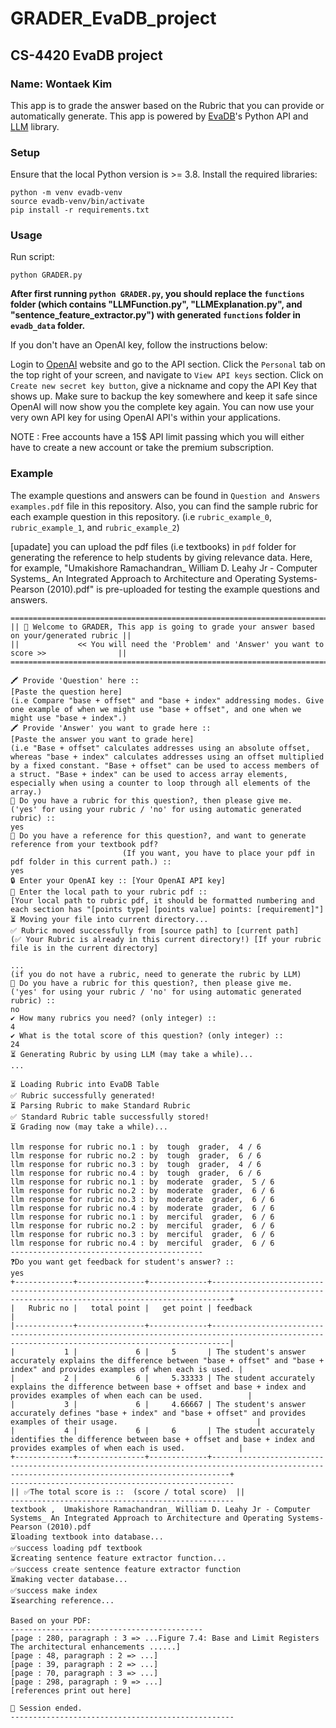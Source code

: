 # GRADER_EvaDB_project
## CS-4420 EvaDB project
### Name: Wontaek Kim

This app is to grade the answer based on the Rubric that you can provide or automatically generate.
This app is powered by [EvaDB](https://evadb.readthedocs.io/en/latest/index.html)'s Python API and [LLM](https://github.com/simonw/llm) library.


### Setup

Ensure that the local Python version is >= 3.8. Install the required libraries:
```
python -m venv evadb-venv
source evadb-venv/bin/activate
pip install -r requirements.txt
```
### Usage
Run script:
```
python GRADER.py
```


**After first running `python GRADER.py`, you should replace the `functions` folder (which contains "LLMFunction.py", "LLMExplanation.py", and "sentence_feature_extractor.py") with generated `functions` folder in `evadb_data` folder.**

If you don't have an OpenAI key, follow the instructions below:

Login to [OpenAI](https://openai.com/) website and go to the API section.
Click the `Personal` tab on the top right of your screen, and navigate to `View API keys` section.
Click on `Create new secret key button`, give a nickname and copy the API Key that shows up.
Make sure to backup the key somewhere and keep it safe since OpenAI will now show you the complete key again.
You can now use your very own API key for using OpenAI API's within your applications.

NOTE : Free accounts have a 15$ API limit passing which you will either have to create a new account or take the premium subscription.

### Example

The example questions and answers can be found in `Question and Answers examples.pdf` file in this repository.
Also, you can find the sample rubric for each example question in this repository. (i.e `rubric_example_0`, `rubric_example_1`, and `rubric_example_2`)

[upadate] you can upload the pdf files (i.e textbooks) in `pdf` folder for generating the reference to help students by giving relevance data.
Here, for example, "Umakishore Ramachandran_ William D. Leahy Jr - Computer Systems_ An Integrated Approach to Architecture and Operating Systems-Pearson (2010).pdf" is pre-uploaded for testing the example questions and answers.


```
=================================================================================================
|| 👋 Welcome to GRADER, This app is going to grade your answer based on your/generated rubric ||
||             << You will need the 'Problem' and 'Answer' you want to score >>                ||
=================================================================================================

🖍 Provide 'Question' here ::
[Paste the question here]
(i.e Compare "base + offset" and "base + index" addressing modes. Give one example of when we might use "base + offset", and one when we might use "base + index".)
🖍 Provide 'Answer' you want to grade here ::
[Paste the answer you want to grade here]
(i.e "Base + offset" calculates addresses using an absolute offset, whereas "base + index" calculates addresses using an offset multiplied by a fixed constant. "Base + offset" can be used to access members of a struct. "Base + index" can be used to access array elements, especially when using a counter to loop through all elements of the array.)
📄 Do you have a rubric for this question?, then please give me. 
('yes' for using your rubric / 'no' for using automatic generated rubric) :: 
yes
📖 Do you have a reference for this question?, and want to generate reference from your textbook pdf? 
                         (If you want, you have to place your pdf in pdf folder in this current path.) :: 
yes
🔒 Enter your OpenAI key :: [Your OpenAI API key]
📂 Enter the local path to your rubric pdf :: 
[Your local path to rubric pdf, it should be formatted numbering and each section has "[points type] [points value] points: [requirement]"]
⏳ Moving your file into current directory...
✅ Rubric moved successfully from [source path] to [current path]
(✅ Your Rubric is already in this current directory!) [If your rubric file is in the current directory]

...
(if you do not have a rubric, need to generate the rubric by LLM)
📄 Do you have a rubric for this question?, then please give me. 
('yes' for using your rubric / 'no' for using automatic generated rubric) :: 
no
✔ How many rubrics you need? (only integer) :: 
4
✔ What is the total score of this question? (only integer) :: 
24                     
⏳ Generating Rubric by using LLM (may take a while)...
...

⏳ Loading Rubric into EvaDB Table
✅ Rubric successfully generated!
⏳ Parsing Rubric to make Standard Rubric
✅ Standard Rubric table successfully stored!
⏳ Grading now (may take a while)...

llm response for rubric no.1 : by  tough  grader,  4 / 6
llm response for rubric no.2 : by  tough  grader,  6 / 6
llm response for rubric no.3 : by  tough  grader,  4 / 6
llm response for rubric no.4 : by  tough  grader,  6 / 6
llm response for rubric no.1 : by  moderate  grader,  5 / 6
llm response for rubric no.2 : by  moderate  grader,  6 / 6
llm response for rubric no.3 : by  moderate  grader,  6 / 6
llm response for rubric no.4 : by  moderate  grader,  6 / 6
llm response for rubric no.1 : by  merciful  grader,  6 / 6
llm response for rubric no.2 : by  merciful  grader,  6 / 6
llm response for rubric no.3 : by  merciful  grader,  6 / 6
llm response for rubric no.4 : by  merciful  grader,  6 / 6
-------------------------------------------
❓Do you want get feedback for student's answer? :: 
yes
+-------------+---------------+-------------+------------------------------------------------------------------------------------------------------------------------------------------------+
|   Rubric no |   total point |   get point | feedback                                                                                                                                       |
|-------------+---------------+-------------+------------------------------------------------------------------------------------------------------------------------------------------------|
|           1 |             6 |     5       | The student's answer accurately explains the difference between "base + offset" and "base + index" and provides examples of when each is used. |
|           2 |             6 |     5.33333 | The student accurately explains the difference between base + offset and base + index and provides examples of when each can be used.          |
|           3 |             6 |     4.66667 | The student's answer accurately defines "base + index" and "base + offset" and provides examples of their usage.                               |
|           4 |             6 |     6       | The student accurately identifies the difference between base + offset and base + index and provides examples of when each is used.            |
+-------------+---------------+-------------+------------------------------------------------------------------------------------------------------------------------------------------------+
--------------------------------------------------
|| ✅The total score is ::  (score / total score)  ||
--------------------------------------------------
textbook ,  Umakishore Ramachandran_ William D. Leahy Jr - Computer Systems_ An Integrated Approach to Architecture and Operating Systems-Pearson (2010).pdf
⏳loading textbook into database...
✅success loading pdf textbook
⏳creating sentence feature extractor function...
✅success create sentence feature extractor function
⏳making vecter database...
✅success make index
⏳searching reference... 

Based on your PDF: 
-------------------------------------------
[page : 280, paragraph : 3 => ...Figure 7.4: Base and Limit Registers The architectural enhancements ......]
[page : 48, paragraph : 2 => ...]
[page : 39, paragraph : 2 => ...]
[page : 70, paragraph : 3 => ...]
[page : 298, paragraph : 9 => ...]
[references print out here]

👋 Session ended.
--------------------------------------------------
```
